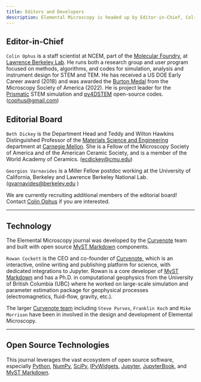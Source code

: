 ```yaml
---
title: Editors and Developers
description: Elemental Microscopy is headed up by Editor-in-Chief, Colin Ophus and is part of the Microscopy Society of America.
---
```


## Editor-in-Chief

`Colin Ophus` is a staff scientist at NCEM, part of the [Molecular Foundry](https://foundry.lbl.gov/), at [Lawrence Berkeley Lab](https://www.lbl.gov/). He runs both a research group and user program focused on methods, algorithms, and codes for simulation, analysis and instrument design for STEM and TEM. He has received a US DOE Early Career award (2018) and was awarded the [Burton Medal](https://www.microscopy.org/awards/bios/burton_physical_2022.cfm) from the Microscopy Society of America (2022). He is project leader for the [Prismatic](https://prism-em.com/) STEM simulation and [py4DSTEM](https://github.com/py4dstem/py4DSTEM) open-source codes. (cophus@gmail.com)

## Editorial Board

`Beth Dickey` is the Department Head and Teddy and Wilton Hawkins Distinguished Professor of the [Materials Science and Engineering](https://www.mse.engineering.cmu.edu/index.html) department at [Carnegie Mellon](https://www.cmu.edu/). She is a Fellow of the Microscopy Society of America and of the American Ceramic Society, and is a member of the World Academy of Ceramics. (ecdickey@cmu.edu)

`Georgios Varnavides` is a Miller Fellow postdoc working at the University of California, Berkeley and Lawrence Berkeley National Lab. (gvarnavides@berkeley.edu )



We are currently recruiting additional members of the editorial board! Contact [Colin Ophus](mailto:cophus@gmail.com) if you are interested.

---

## Technology

The Elemental Microscopy journal was developed by the [Curvenote](https://curvenote.com/mission) team and built with open source [MyST Markdown](https://mystmd.org) components.

`Rowan Cockett` is the CEO and co-founder of [Curvenote](https://curvenote.com), which is an interactive, online writing and publishing platform for science, with dedicated integrations to Jupyter. Rowan is a core developer of [MyST Markdown](https://mystmd.org/) and has a Ph.D. in computational geophysics from the University of British Columbia (UBC) where he worked on large-scale simulation and parameter estimation package for geophysical processes (electromagnetics, fluid-flow, gravity, etc.).

The larger [Curvenote team](https://curvenote.com/mission) including `Steve Purves`, `Franklin Koch` and `Mike Morrison` have been in involved in the design and development of Elemental Microscopy.

---

## Open Source Technologies

This journal leverages the vast ecosystem of open source software, especially [Python](https://python.org), [NumPy](https://numpy.org), [SciPy](https://scipy.org), [IPyWidgets](https://ipywidgets.readthedocs.io), [Jupyter](https://jupyter.org), [JupyterBook](https://jupyterbook.org), and [MyST Markdown](https://mystmd.org).
